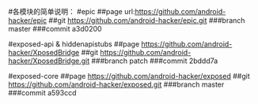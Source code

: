 #各模块的简单说明：
#epic
##page
url:https://github.com/android-hacker/epic
##git
https://github.com/android-hacker/epic.git
###branch
master
###commit
a3d0200

#exposed-api & hiddenapistubs
##page
https://github.com/android-hacker/XposedBridge
##git
https://github.com/android-hacker/XposedBridge.git
###branch
patch
###commit
2bddd7a

#exposed-core
##page
https://github.com/android-hacker/exposed
##git
https://github.com/android-hacker/exposed.git
###branch
master
###commit
a593ccd





